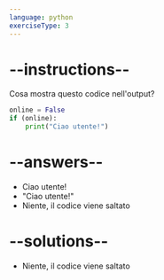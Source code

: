 ```yaml
---
language: python
exerciseType: 3
---
```


# --instructions--

Cosa mostra questo codice nell'output?
```python
online = False
if (online):
    print("Ciao utente!")
```

# --answers--

- Ciao utente!
- "Ciao utente!"
- Niente, il codice viene saltato

# --solutions--

- Niente, il codice viene saltato
